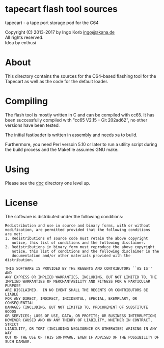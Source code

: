 # tapecart flash tool sources #

tapecart - a tape port storage pod for the C64

Copyright (C) 2013-2017 by Ingo Korb <ingo@akana.de>  
All rights reserved.  
Idea by enthusi  

# About #

This directory contains the sources for the C64-based flashing tool
for the Tapecart as well as the code for the default loader.

# Compiling #

The flash tool is mostly written in C and can be compiled with
cc65. It has been successfully compiled with "cc65 V2.15 - Git
202ad62", no other versions have been tested.

The initial fastloader is written in assembly and needs xa to build.

Furthermore, you need Perl versoin 5.10 or later to run a utility
script during the build process and the Makefile assumes GNU make.

# Using #

Please see the [doc](../doc) directory one level up.

# License #

The software is distributed under the following conditions:

    Redistribution and use in source and binary forms, with or without
    modification, are permitted provided that the following conditions
    are met:
    1. Redistributions of source code must retain the above copyright
       notice, this list of conditions and the following disclaimer.
    2. Redistributions in binary form must reproduce the above copyright
       notice, this list of conditions and the following disclaimer in the
       documentation and/or other materials provided with the distribution.

    THIS SOFTWARE IS PROVIDED BY THE REGENTS AND CONTRIBUTORS ``AS IS'' AND
    ANY EXPRESS OR IMPLIED WARRANTIES, INCLUDING, BUT NOT LIMITED TO, THE
    IMPLIED WARRANTIES OF MERCHANTABILITY AND FITNESS FOR A PARTICULAR PURPOSE
    ARE DISCLAIMED.  IN NO EVENT SHALL THE REGENTS OR CONTRIBUTORS BE LIABLE
    FOR ANY DIRECT, INDIRECT, INCIDENTAL, SPECIAL, EXEMPLARY, OR CONSEQUENTIAL
    DAMAGES (INCLUDING, BUT NOT LIMITED TO, PROCUREMENT OF SUBSTITUTE GOODS
    OR SERVICES; LOSS OF USE, DATA, OR PROFITS; OR BUSINESS INTERRUPTION)
    HOWEVER CAUSED AND ON ANY THEORY OF LIABILITY, WHETHER IN CONTRACT, STRICT
    LIABILITY, OR TORT (INCLUDING NEGLIGENCE OR OTHERWISE) ARISING IN ANY WAY
    OUT OF THE USE OF THIS SOFTWARE, EVEN IF ADVISED OF THE POSSIBILITY OF
    SUCH DAMAGE.
